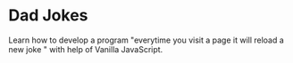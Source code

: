 # Dad Jokes
Learn how to develop a program "everytime you visit a page it will reload a new joke " with help of Vanilla JavaScript.
